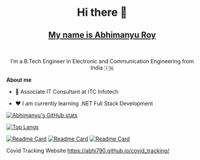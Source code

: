
<h1 align="center">Hi there 👋</h1>
<h2 align="center"><a href="https://abhi790.github.io">My name is Abhimanyu Roy</a></h2>

<br />

<p align="center">I'm a B.Tech Engineer in Electronic and Communication Engineering from India 🇮🇳 </p>

**About me**

- 💼 Associate IT Consultant at ITC Infotech

- ❤️ I am currently learning .NET Full Stack Development


[![Abhimanyu's GitHub stats](https://github-readme-stats.vercel.app/api?username=abhi790&count_private=true&show_icons=true&theme=tokyonight)](https://github.com/abhi790/github-readme-stats)
<!-- [![Top Langs](https://github-readme-stats.vercel.app/api/top-langs/?username=abhi790)](https://github.com/abhi790/github-readme-stats) -->
[![Top Langs](https://github-readme-stats.vercel.app/api/top-langs/?username=abhi790&layout=compact)](https://github.com/abhi790/github-readme-stats)

[![Readme Card](https://github-readme-stats.vercel.app/api/pin/?username=abhi790&repo=covid_tracking)](https://github.com/abhi790/covid_tracking)
[![Readme Card](https://github-readme-stats.vercel.app/api/pin/?username=abhi790&repo=track_iss)](https://github.com/abhi790/track_iss)
[![Readme Card](https://github-readme-stats.vercel.app/api/pin/?username=abhi790&repo=AnimalPediaApp)](https://github.com/abhi790/AnimalPediaApp)


<!-- [![Abhimanyu's GitHub stats](https://github-readme-stats.vercel.app/api?username=abhi790&count_private=true&show_icons=true&theme=tokyonight)](https://github.com/abhi790/github-readme-stats) -->
Covid Tracking Website https://abhi790.github.io/covid_tracking/


